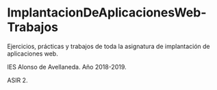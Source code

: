 # ImplantacionDeAplicacionesWeb-Trabajos

Ejercicios, prácticas y trabajos de toda la asignatura de implantación de aplicaciones web.

IES Alonso de Avellaneda.
Año 2018-2019.

ASIR 2.